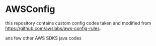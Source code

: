 # AWSConfig

this repository contains custom config codes taken and modified from https://github.com/awslabs/aws-config-rules.

ans few other AWS SDKS java codes
